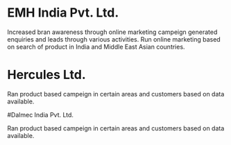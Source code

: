 # EMH India Pvt. Ltd.

Increased bran awareness through online marketing campeign generated enquiries and leads through various activities.
Run online marketing based on search of product in India and Middle East Asian countries.

# Hercules Ltd.

Ran product based campeign in certain areas and customers based on data available. 

#Dalmec India Pvt. Ltd.

Ran product based campeign in certain areas and customers based on data available. 
